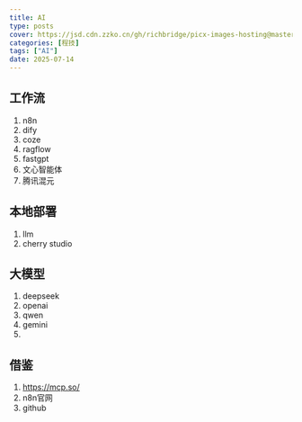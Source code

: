 ```yaml
---
title: AI
type: posts
cover: https://jsd.cdn.zzko.cn/gh/richbridge/picx-images-hosting@master/thumbnail/程技.jpg
categories: [程技]
tags: ["AI"]
date: 2025-07-14
---
```



## 工作流

1. n8n
2. dify
3. coze
4. ragflow
5. fastgpt
6. 文心智能体
7. 腾讯混元


## 本地部署

1. llm
2. cherry studio


## 大模型

1. deepseek
2. openai
3. qwen
4. gemini
5. 

## 借鉴

1. https://mcp.so/
2. n8n官网
3. github